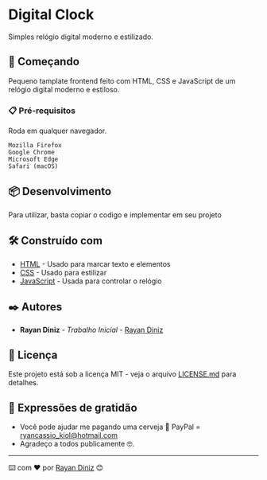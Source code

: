 # Digital Clock

Simples relógio digital moderno e estilizado.

## 🚀 Começando

Pequeno tamplate frontend feito com HTML, CSS e JavaScript de um relógio digital moderno e estiloso.

### 📋 Pré-requisitos

Roda em qualquer navegador.

```
Mozilla Firefox
Google Chrome
Microsoft Edge
Safari (macOS)
```

## 📦 Desenvolvimento

Para utilizar, basta copiar o codigo e implementar em seu projeto

## 🛠️ Construído com

* [HTML](https://developer.mozilla.org/en-US/docs/Learn/HTML) - Usado para marcar texto e elementos
* [CSS](https://developer.mozilla.org/en-US/docs/Learn/CSS) - Usado para estilizar
* [JavaScript](https://developer.mozilla.org/en-US/docs/Learn/JavaScript) - Usada para controlar o relógio

## ✒️ Autores

* **Rayan Diniz** - *Trabalho Inicial* - [Rayan Diniz](https://github.com/rayandiniz)

## 📄 Licença

Este projeto está sob a licença MIT - veja o arquivo [LICENSE.md](https://github.com/ryandiniz/digital-clock) para detalhes.

## 🎁 Expressões de gratidão

* Você pode ajudar me pagando uma cerveja 🍺
    PayPal = ryancassio_kiol@hotmail.com
* Agradeço a todos publicamente 🤓.

---
⌨️ com ❤️ por [Rayan Diniz](https://gist.github.com/RyanDiniz) 😊